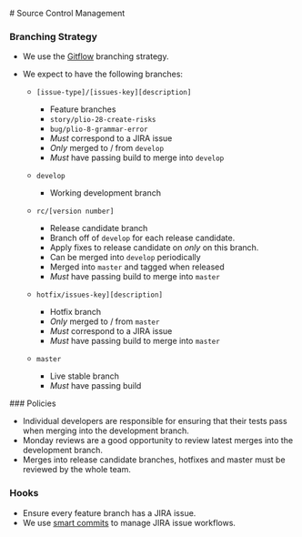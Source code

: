 
# Source Control Management

### Branching Strategy

- We use the [Gitflow](http://jeffkreeftmeijer.com/2010/why-arent-you-using-git-flow/) branching strategy.
- We expect to have the following branches:

  - `[issue-type]/[issues-key][description]`

    - Feature branches
    - `story/plio-28-create-risks`
    - `bug/plio-8-grammar-error`
    - _Must_ correspond to a JIRA issue
    - _Only_ merged to / from `develop`
    - _Must_ have passing build to merge into `develop`

  - `develop`

    - Working development branch

  - `rc/[version number]`

    - Release candidate branch
    - Branch off of `develop` for each release candidate.
    - Apply fixes to release candidate on _only_ on this branch.
    - Can be merged into `develop` periodically
    - Merged into `master` and tagged when released
    - _Must_ have passing build to merge into `master`

  - `hotfix/issues-key][description]`

    - Hotfix branch
    - _Only_ merged to / from `master`
    - _Must_ correspond to a JIRA issue
    - _Must_ have passing build to merge into `master`

  - `master`

    - Live stable branch
    - _Must_ have passing build

### Policies

- Individual developers are responsible for ensuring that their tests pass when merging into the development branch.
- Monday reviews are a good opportunity to review latest merges into the development branch.
- Merges into release candidate branches, hotfixes and master must be reviewed by the whole team.

### Hooks

- Ensure every feature branch has a JIRA issue.
- We use [smart commits](https://confluence.atlassian.com/fisheye/using-smart-commits-298976812.html) to manage JIRA issue workflows.

